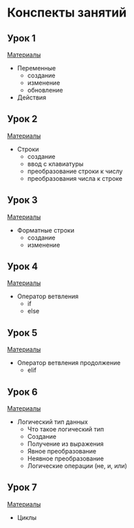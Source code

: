 # Конспекты занятий 

## Урок 1
[Материалы](./Урок_1/)
* Переменные
  - создание
  - изменение
  - обновление
* Действия

## Урок 2
[Материалы](./Урок_2/)
* Строки
  - создание
  - ввод с клавиатуры
  - преобразование строки к числу
  - преобразования числа к строке

## Урок 3
[Материалы](./Урок_3/)
* Форматные строки
  - создание
  - изменение

## Урок 4
[Материалы](./Урок_4/)
* Оператор ветвления
  - if
  - else

## Урок 5
[Материалы](./Урок_5/)
* Оператор ветвления продолжение
  * elif

## Урок 6
[Материалы](./Урок_6/)
* Логический тип данных
  * Что такое логический тип
  * Создание
  * Получение из выражения
  * Явное преобразование
  * Неявное преобразование
  * Логические операции (не, и, или)

## Урок 7
[Материалы](./Урок_7/)
* Циклы
